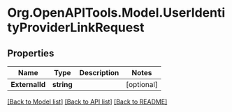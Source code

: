 # Org.OpenAPITools.Model.UserIdentityProviderLinkRequest

## Properties

Name | Type | Description | Notes
------------ | ------------- | ------------- | -------------
**ExternalId** | **string** |  | [optional] 

[[Back to Model list]](../README.md#documentation-for-models) [[Back to API list]](../README.md#documentation-for-api-endpoints) [[Back to README]](../README.md)

